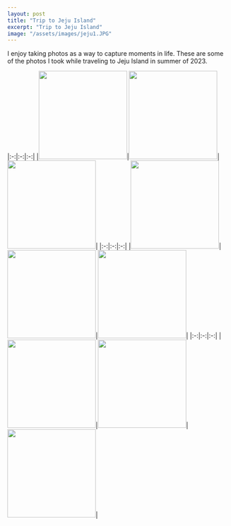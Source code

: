 ```yaml
---
layout: post
title: "Trip to Jeju Island"
excerpt: "Trip to Jeju Island"
image: "/assets/images/jeju1.JPG"
---
```


I enjoy taking photos as a way to capture moments in life. These are some of the photos I took while traveling to Jeju Island in summer of 2023.

|:-:|:-:|:-:|
|<img src="../../../assets/images/jeju2.JPG" height=200px>|<img src="../../../assets/images/jeju3.JPG" height=200px>|<img src="../../../assets/images/jeju4.JPG" height=200px>|
|:-:|:-:|:-:|
|<img src="../../../assets/images/jeju5.JPG" height=200px >|<img src="../../../assets/images/jeju6.JPG" height=200px>|<img src="../../../assets/images/jeju7.JPG" height=200px>|
|:-:|:-:|:-:|
|<img src="../../../assets/images/jeju8.JPG" height=200px>|<img src="../../../assets/images/jeju9.JPG" height=200px>|<img src="../../../assets/images/jeju10.JPG" height=200px>|
